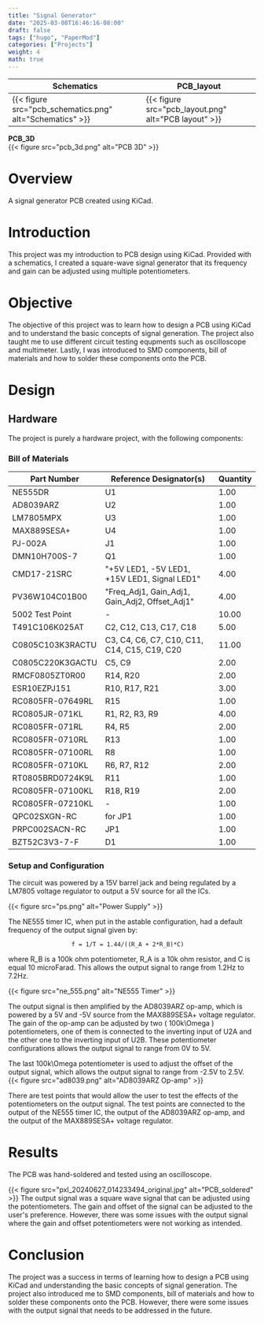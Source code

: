 ```yaml
---
title: "Signal Generator"
date: "2025-03-08T16:46:16-08:00"
draft: false
tags: ["hugo", "PaperMod"]
categories: ["Projects"]
weight: 4
math: true
---
```

| **Schematics** | **PCB_layout** |
|------------------------------|--------------------------------|
| {{< figure src="pcb_schematics.png" alt="Schematics" >}} | {{< figure src="pcb_layout.png" alt="PCB layout" >}} |


  
  **PCB_3D**  
  {{< figure src="pcb_3d.png" alt="PCB 3D" >}}


# Overview
A signal generator PCB created using KiCad.


# Introduction
This project was my introduction to PCB design using KiCad. Provided with a schematics, I created a square-wave signal generator that its frequency and gain can be adjusted using multiple potentiometers.

# Objective
The objective of this project was to learn how to design a PCB using KiCad and to understand the basic concepts of signal generation. The project also taught me to use different circuit testing equpments such as oscilloscope and multimeter. Lastly, I was introduced to SMD components, bill of materials and how to solder these components onto the PCB.


# Design

## Hardware
The project is purely a hardware project, with the following components:
### Bill of Materials
| Part Number          | Reference Designator(s)                      | Quantity |
|----------------------|---------------------------------------------|----------|
| NE555DR             | U1                                          | 1.00     |
| AD8039ARZ          | U2                                          | 1.00     |
| LM7805MPX          | U3                                          | 1.00     |
| MAX889SESA+        | U4                                          | 1.00     |
| PJ-002A            | J1                                          | 1.00     |
| DMN10H700S-7       | Q1                                          | 1.00     |
| CMD17-21SRC        | "+5V LED1, -5V LED1, +15V LED1, Signal LED1" | 4.00     |
| PV36W104C01B00     | "Freq_Adj1, Gain_Adj1, Gain_Adj2, Offset_Adj1" | 4.00     |
| 5002 Test Point    | -                                           | 10.00    |
| T491C106K025AT     | C2, C12, C13, C17, C18                      | 5.00     |
| C0805C103K3RACTU   | C3, C4, C6, C7, C10, C11, C14, C15, C19, C20 | 11.00    |
| C0805C220K3GACTU   | C5, C9                                      | 2.00     |
| RMCF0805ZT0R00     | R14, R20                                    | 2.00     |
| ESR10EZPJ151       | R10, R17, R21                               | 3.00     |
| RC0805FR-07649RL   | R15                                         | 1.00     |
| RC0805JR-071KL     | R1, R2, R3, R9                              | 4.00     |
| RC0805FR-071RL     | R4, R5                                      | 2.00     |
| RC0805FR-0710RL    | R13                                         | 1.00     |
| RC0805FR-07100RL   | R8                                          | 1.00     |
| RC0805FR-0710KL    | R6, R7, R12                                 | 2.00     |
| RT0805BRD0724K9L   | R11                                         | 1.00     |
| RC0805FR-07100KL   | R18, R19                                    | 2.00     |
| RC0805FR-07210KL   | -                                           | 1.00     |
| QPC02SXGN-RC       | for JP1                                     | 1.00     |
| PRPC002SACN-RC     | JP1                                         | 1.00     |
| BZT52C3V3-7-F      | D1                                          | 1.00     |

### Setup and Configuration
The circuit was powered by a 15V barrel jack and being regulated by a LM7805 voltage regulator to output a 5V source for all the ICs.

{{< figure src="ps.png" alt="Power Supply" >}}


The NE555 timer IC, when put in the astable configuration, had a default frequency of the output signal given by:

                      f = 1/T = 1.44/((R_A + 2*R_B)*C)

where R_B is a 100k ohm potentiometer, R_A is a 10k ohm resistor, and C is equal 10 microFarad. This allows the output signal to range from 1.2Hz to 7.2Hz. 

{{< figure src="ne_555.png" alt="NE555 Timer" >}}

The output signal is then amplified by the AD8039ARZ op-amp, which is powered by a 5V and -5V source from the MAX889SESA+ voltage regulator. The gain of the op-amp can be adjusted by two \( 100k\Omega \) potentiometers, one of them is connected to the inverting input of U2A and the other one to the inverting input of U2B. These potentiometer configurations allows the output signal to range from 0V to 5V.


The last 100k\Omega potentiometer is used to adjust the offset of the output signal, which allows the output signal to range from -2.5V to 2.5V.
{{< figure src="ad8039.png" alt="AD8039ARZ Op-amp" >}}

There are test points that would allow the user to test the effects of the potentiometers on the output signal. The test points are connected to the output of the NE555 timer IC, the output of the AD8039ARZ op-amp, and the output of the MAX889SESA+ voltage regulator.

# Results
The PCB was hand-soldered and tested using an oscilloscope.

{{< figure src="pxl_20240627_014233494_original.jpg" alt="PCB_soldered" >}}
The output signal was a square wave signal that can be adjusted using the potentiometers. The gain and offset of the signal can be adjusted to the user's preference. However, there was some issues with the output signal where the gain and offset potentiometers were not working as intended.

# Conclusion
The project was a success in terms of learning how to design a PCB using KiCad and understanding the basic concepts of signal generation. The project also introduced me to SMD components, bill of materials and how to solder these components onto the PCB. However, there were some issues with the output signal that needs to be addressed in the future.